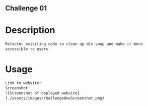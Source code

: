 ## Challenge 01

# Description
    Refactor exisiting code to clean up div-soup and make it more accessible to users.

# Usage
    Link to website:
    Screenshot: 
    ![Screenshot of deployed website](./assets/images/challengeOneScreenshot.png)